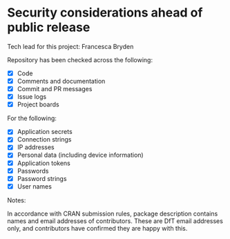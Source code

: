 # Security considerations ahead of public release

Tech lead for this project: Francesca Bryden

Repository has been checked across the following:
  
- [X] Code
- [X] Comments and documentation
- [X] Commit and PR messages
- [X] Issue logs
- [X] Project boards

For the following:
  
- [X] Application secrets 
- [X] Connection strings
- [X] IP addresses 
- [X] Personal data (including device information) 
- [X] Application tokens 
- [X] Passwords 
- [X] Password strings 
- [X] User names 

Notes:
  
  In accordance with CRAN submission rules, package description contains names and email addresses of contributors. 
These are DfT email addresses only, and contributors have confirmed they are happy with this.
